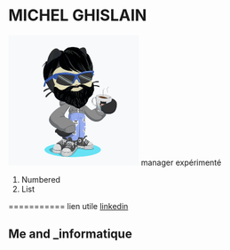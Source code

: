 # MICHEL GHISLAIN 


 
 ![Image](cat.png)    manager expérimenté 



1. Numbered 
2. List

===========
lien utile [linkedin](https://www.linkedin.com/in/ghislain-michel-31b024153/)
## Me and _informatique 


 

